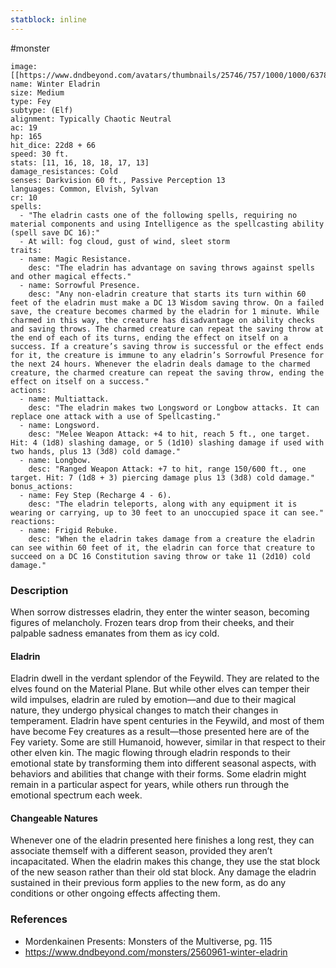 ```yaml
---
statblock: inline
---
```

#monster 

```statblock
image: [[https://www.dndbeyond.com/avatars/thumbnails/25746/757/1000/1000/637880558163737194.jpeg]]
name: Winter Eladrin
size: Medium
type: Fey
subtype: (Elf)
alignment: Typically Chaotic Neutral
ac: 19
hp: 165
hit_dice: 22d8 + 66
speed: 30 ft.
stats: [11, 16, 18, 18, 17, 13]
damage_resistances: Cold
senses: Darkvision 60 ft., Passive Perception 13
languages: Common, Elvish, Sylvan
cr: 10
spells:
  - "The eladrin casts one of the following spells, requiring no material components and using Intelligence as the spellcasting ability (spell save DC 16):"
  - At will: fog cloud, gust of wind, sleet storm
traits:
  - name: Magic Resistance.
    desc: "The eladrin has advantage on saving throws against spells and other magical effects."
  - name: Sorrowful Presence.
    desc: "Any non-eladrin creature that starts its turn within 60 feet of the eladrin must make a DC 13 Wisdom saving throw. On a failed save, the creature becomes charmed by the eladrin for 1 minute. While charmed in this way, the creature has disadvantage on ability checks and saving throws. The charmed creature can repeat the saving throw at the end of each of its turns, ending the effect on itself on a success. If a creature’s saving throw is successful or the effect ends for it, the creature is immune to any eladrin’s Sorrowful Presence for the next 24 hours. Whenever the eladrin deals damage to the charmed creature, the charmed creature can repeat the saving throw, ending the effect on itself on a success."
actions:
  - name: Multiattack.
    desc: "The eladrin makes two Longsword or Longbow attacks. It can replace one attack with a use of Spellcasting."
  - name: Longsword.
    desc: "Melee Weapon Attack: +4 to hit, reach 5 ft., one target. Hit: 4 (1d8) slashing damage, or 5 (1d10) slashing damage if used with two hands, plus 13 (3d8) cold damage."
  - name: Longbow.
    desc: "Ranged Weapon Attack: +7 to hit, range 150/600 ft., one target. Hit: 7 (1d8 + 3) piercing damage plus 13 (3d8) cold damage."
bonus_actions:
  - name: Fey Step (Recharge 4 - 6).
    desc: "The eladrin teleports, along with any equipment it is wearing or carrying, up to 30 feet to an unoccupied space it can see."
reactions:
  - name: Frigid Rebuke.
    desc: "When the eladrin takes damage from a creature the eladrin can see within 60 feet of it, the eladrin can force that creature to succeed on a DC 16 Constitution saving throw or take 11 (2d10) cold damage."
```

### Description

When sorrow distresses eladrin, they enter the winter season, becoming figures of melancholy. Frozen tears drop from their cheeks, and their palpable sadness emanates from them as icy cold.

#### Eladrin

Eladrin dwell in the verdant splendor of the Feywild. They are related to the elves found on the Material Plane. But while other elves can temper their wild impulses, eladrin are ruled by emotion—and due to their magical nature, they undergo physical changes to match their changes in temperament. Eladrin have spent centuries in the Feywild, and most of them have become Fey creatures as a result—those presented here are of the Fey variety. Some are still Humanoid, however, similar in that respect to their other elven kin. The magic flowing through eladrin responds to their emotional state by transforming them into different seasonal aspects, with behaviors and abilities that change with their forms. Some eladrin might remain in a particular aspect for years, while others run through the emotional spectrum each week.

#### Changeable Natures

Whenever one of the eladrin presented here finishes a long rest, they can associate themself with a different season, provided they aren’t incapacitated. When the eladrin makes this change, they use the stat block of the new season rather than their old stat block. Any damage the eladrin sustained in their previous form applies to the new form, as do any conditions or other ongoing effects affecting them.

### References

* Mordenkainen Presents: Monsters of the Multiverse, pg. 115
* https://www.dndbeyond.com/monsters/2560961-winter-eladrin